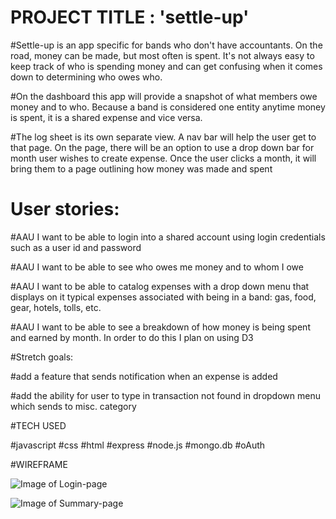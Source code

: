 # PROJECT TITLE : 'settle-up'

#Settle-up is an app specific for bands who don't have accountants. On the road, money can be made, but most often is spent. It's not always easy to keep track of who is spending money and can get confusing when it comes down to determining who owes who.

#On the dashboard this app will provide a snapshot of what members owe money and to who. Because a band is considered one entity anytime money is spent, it is a shared expense and vice versa.

#The log sheet is its own separate view. A nav bar will help the user get to that page. On the page, there will be an option to use a drop down bar for month user wishes to create expense. Once the user clicks a month, it will bring them to a page outlining how money was made and spent

# User stories:

#AAU I want to be able to login into a shared account using login credentials such as a user id and password

#AAU I want to be able to see who owes me money and to whom I owe

#AAU I want to be able to catalog expenses with a drop down menu that displays on it typical expenses associated with being in a band: gas, food, gear, hotels, tolls, etc.

#AAU I want to be able to see a breakdown of how money is being spent and earned by month. In order to do this I plan on using D3

#Stretch goals:

#add a feature that sends notification when an expense is added

#add the ability for user to type in transaction not found in dropdown menu which sends to misc. category

#TECH USED

#javascript
#css
#html
#express
#node.js
#mongo.db
#oAuth

#WIREFRAME

![Image of Login-page](https://github.com/jrodriguez082046/settle-up/blob/master/assets/Login-page.png)

![Image of Summary-page](https://github.com/jrodriguez082046/settle-up/blob/master/assets/Summary-page.png)
